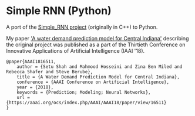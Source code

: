 # Simple RNN (Python)
A port of the [Simple_RNN project](https://github.com/setu4993/Simple_RNN) (originally in C++) to Python.

My paper ['A water demand prediction model for Central Indiana'](https://aaai.org/ocs/index.php/AAAI/AAAI18/paper/view/16511) describing the original project was published as a part of the Thirtieth Conference on Innovative Applications of Artificial Intelligence (IAAI '18).

```
@paper{AAAI1816511,   
	author = {Setu Shah and Mahmood Hosseini and Zina Ben Miled and Rebecca Shafer and Steve Berube},   
	title = {A Water Demand Prediction Model for Central Indiana},   
	conference = {AAAI Conference on Artificial Intelligence},   
	year = {2018},   
	keywords = {Prediction; Modeling; Neural Networks},   
	url = {https://aaai.org/ocs/index.php/AAAI/AAAI18/paper/view/16511}   
}
```